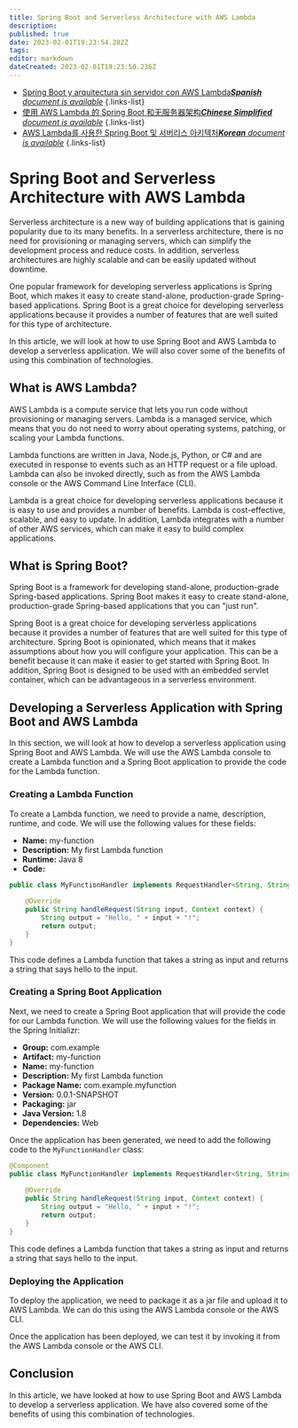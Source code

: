 ```yaml
---
title: Spring Boot and Serverless Architecture with AWS Lambda
description: 
published: true
date: 2023-02-01T19:23:54.282Z
tags: 
editor: markdown
dateCreated: 2023-02-01T19:23:50.236Z
---
```


- [Spring Boot y arquitectura sin servidor con AWS Lambda***Spanish** document is available*](/es/Knowledge-base/Spring-Boot/spring-boot-and-serverless-architecture-with-aws-lambda)
{.links-list}
- [使用 AWS Lambda 的 Spring Boot 和无服务器架构***Chinese Simplified** document is available*](/zh/Knowledge-base/Spring-Boot/spring-boot-and-serverless-architecture-with-aws-lambda)
{.links-list}
- [AWS Lambda를 사용한 Spring Boot 및 서버리스 아키텍처***Korean** document is available*](/ko/Knowledge-base/Spring-Boot/spring-boot-and-serverless-architecture-with-aws-lambda)
{.links-list}


# Spring Boot and Serverless Architecture with AWS Lambda

Serverless architecture is a new way of building applications that is gaining popularity due to its many benefits. In a serverless architecture, there is no need for provisioning or managing servers, which can simplify the development process and reduce costs. In addition, serverless architectures are highly scalable and can be easily updated without downtime.

One popular framework for developing serverless applications is Spring Boot, which makes it easy to create stand-alone, production-grade Spring-based applications. Spring Boot is a great choice for developing serverless applications because it provides a number of features that are well suited for this type of architecture.

In this article, we will look at how to use Spring Boot and AWS Lambda to develop a serverless application. We will also cover some of the benefits of using this combination of technologies.

## What is AWS Lambda?

AWS Lambda is a compute service that lets you run code without provisioning or managing servers. Lambda is a managed service, which means that you do not need to worry about operating systems, patching, or scaling your Lambda functions.

Lambda functions are written in Java, Node.js, Python, or C# and are executed in response to events such as an HTTP request or a file upload. Lambda can also be invoked directly, such as from the AWS Lambda console or the AWS Command Line Interface (CLI).

Lambda is a great choice for developing serverless applications because it is easy to use and provides a number of benefits. Lambda is cost-effective, scalable, and easy to update. In addition, Lambda integrates with a number of other AWS services, which can make it easy to build complex applications.

## What is Spring Boot?

Spring Boot is a framework for developing stand-alone, production-grade Spring-based applications. Spring Boot makes it easy to create stand-alone, production-grade Spring-based applications that you can "just run".

Spring Boot is a great choice for developing serverless applications because it provides a number of features that are well suited for this type of architecture. Spring Boot is opinionated, which means that it makes assumptions about how you will configure your application. This can be a benefit because it can make it easier to get started with Spring Boot. In addition, Spring Boot is designed to be used with an embedded servlet container, which can be advantageous in a serverless environment.

## Developing a Serverless Application with Spring Boot and AWS Lambda

In this section, we will look at how to develop a serverless application using Spring Boot and AWS Lambda. We will use the AWS Lambda console to create a Lambda function and a Spring Boot application to provide the code for the Lambda function.

### Creating a Lambda Function

To create a Lambda function, we need to provide a name, description, runtime, and code. We will use the following values for these fields:

- **Name:** my-function
- **Description:** My first Lambda function
- **Runtime:** Java 8
- **Code:**

```java
public class MyFunctionHandler implements RequestHandler<String, String> {
    
    @Override
    public String handleRequest(String input, Context context) {
        String output = "Hello, " + input + "!";
        return output;
    }
}
```

This code defines a Lambda function that takes a string as input and returns a string that says hello to the input.

### Creating a Spring Boot Application

Next, we need to create a Spring Boot application that will provide the code for our Lambda function. We will use the following values for the fields in the Spring Initializr:

- **Group:** com.example
- **Artifact:** my-function
- **Name:** my-function
- **Description:** My first Lambda function
- **Package Name:** com.example.myfunction
- **Version:** 0.0.1-SNAPSHOT
- **Packaging:** jar
- **Java Version:** 1.8
- **Dependencies:** Web

Once the application has been generated, we need to add the following code to the `MyFunctionHandler` class:

```java
@Component
public class MyFunctionHandler implements RequestHandler<String, String> {
    
    @Override
    public String handleRequest(String input, Context context) {
        String output = "Hello, " + input + "!";
        return output;
    }
}
```

This code defines a Lambda function that takes a string as input and returns a string that says hello to the input.

### Deploying the Application

To deploy the application, we need to package it as a jar file and upload it to AWS Lambda. We can do this using the AWS Lambda console or the AWS CLI.

Once the application has been deployed, we can test it by invoking it from the AWS Lambda console or the AWS CLI.

## Conclusion

In this article, we have looked at how to use Spring Boot and AWS Lambda to develop a serverless application. We have also covered some of the benefits of using this combination of technologies.